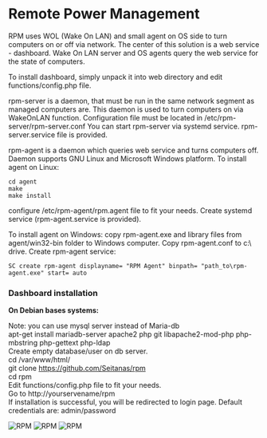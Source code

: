 Remote Power Management
=======

RPM uses WOL (Wake On LAN) and small agent on OS side to turn computers on or off via network.
The center of this solution is a web service - dashboard. Wake On LAN server and OS agents query the web service for the state of computers.

To install dashboard, simply unpack it into web directory and edit functions/config.php file.

rpm-server is a daemon, that must be run in the same network segment as managed computers are. This daemon is used to turn computers on via WakeOnLAN function.
Configuration file must be located in /etc/rpm-server/rpm-server.conf 
You can start rpm-server via systemd service. rpm-server.service file is provided.

rpm-agent is a daemon which queries web service and turns computers off.
Daemon supports GNU Linux and Microsoft Windows platform.
To install agent on Linux:

    cd agent
    make 
    make install

configure /etc/rpm-agent/rpm.agent file to fit your needs.
Create systemd service (rpm-agent.service is provided).

To install agent on Windows:
copy rpm-agent.exe and library files from agent/win32-bin folder to Windows computer. Copy rpm-agent.conf to c:\ drive. Create rpm-agent service:

    SC create rpm-agent displayname= "RPM Agent" binpath= "path_to\rpm-agent.exe" start= auto

### Dashboard installation

**On Debian bases systems:**

Note: you can use mysql server instead of Maria-db  
apt-get install mariadb-server apache2 php git libapache2-mod-php php-mbstring php-gettext php-ldap  
Create empty database/user on db server.  
cd /var/www/html/  
git clone https://github.com/Seitanas/rpm  
cd rpm  
Edit functions/config.php file to fit your needs.  
Go to http://yourservename/rpm  
If installation is successful, you will be redirected to login page. Default credentials are: admin/password  
  

![RPM](http://webjail.ring.lt/rpm/001.png)
![RPM](http://webjail.ring.lt/rpm/002.png)
![RPM](http://webjail.ring.lt/rpm/003.png)
